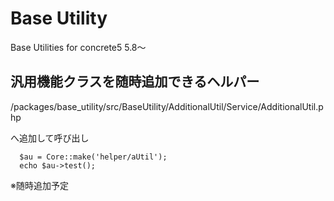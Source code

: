 # Base Utility
Base Utilities for concrete5 5.8〜

## 汎用機能クラスを随時追加できるヘルパー

/packages/base_utility/src/BaseUtility/AdditionalUtil/Service/AdditionalUtil.php

へ追加して呼び出し

```
  $au = Core::make('helper/aUtil');
  echo $au->test();
```

※随時追加予定
